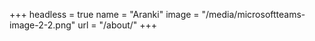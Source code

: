 +++
headless = true
name = "Aranki"
image = "/media/microsoftteams-image-2-2.png"
url = "/about/"
+++
